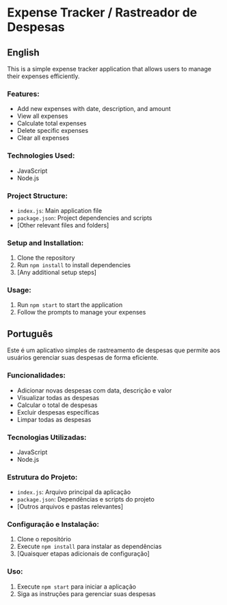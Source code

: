 # Expense Tracker / Rastreador de Despesas

## English

This is a simple expense tracker application that allows users to manage their expenses efficiently.

### Features:
- Add new expenses with date, description, and amount
- View all expenses
- Calculate total expenses
- Delete specific expenses
- Clear all expenses

### Technologies Used:
- JavaScript
- Node.js

### Project Structure:
- `index.js`: Main application file
- `package.json`: Project dependencies and scripts
- [Other relevant files and folders]

### Setup and Installation:
1. Clone the repository
2. Run `npm install` to install dependencies
3. [Any additional setup steps]

### Usage:
1. Run `npm start` to start the application
2. Follow the prompts to manage your expenses

## Português

Este é um aplicativo simples de rastreamento de despesas que permite aos usuários gerenciar suas despesas de forma eficiente.

### Funcionalidades:
- Adicionar novas despesas com data, descrição e valor
- Visualizar todas as despesas
- Calcular o total de despesas
- Excluir despesas específicas
- Limpar todas as despesas

### Tecnologias Utilizadas:
- JavaScript
- Node.js

### Estrutura do Projeto:
- `index.js`: Arquivo principal da aplicação
- `package.json`: Dependências e scripts do projeto
- [Outros arquivos e pastas relevantes]

### Configuração e Instalação:
1. Clone o repositório
2. Execute `npm install` para instalar as dependências
3. [Quaisquer etapas adicionais de configuração]

### Uso:
1. Execute `npm start` para iniciar a aplicação
2. Siga as instruções para gerenciar suas despesas

